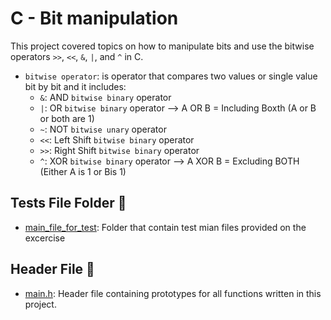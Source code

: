 # C - Bit manipulation

This project covered topics on how to manipulate bits and use the bitwise operators `>>`, `<<`, `&`, `|`, and `^` in C.

* `bitwise operator`: is operator that compares two values or single value bit by bit and it includes:
   * `&`: AND `bitwise binary` operator
   * `|`: OR `bitwise binary` operator --> A OR B = Including Boxth (A or B or both are 1)
   * `~`: NOT `bitwise unary` operator
   * `<<`: Left Shift `bitwise binary` operator
   * `>>`: Right Shift `bitwise binary` operator
   * `^`: XOR `bitwise binary` operator --> A XOR B = Excluding BOTH (Either A is 1 or Bis 1)

## Tests File Folder :file_folder:

* [main_file_for_test](./main_file_for_test): Folder that contain test mian files provided on the excercise

## Header File :file_folder:

* [main.h](./main.h): Header file containing prototypes for all functions written in this project.
